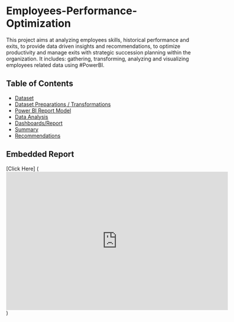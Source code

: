 # Employees-Performance-Optimization
This project aims at analyzing employees skills, historical performance and exits, to provide data driven insights and recommendations, to optimize productivity and manage exits with strategic succession planning within the organization. It includes: gathering, transforming, analyzing and visualizing employees related data using #PowerBI.

## Table of Contents
- [Dataset](./Dataset.md)
- [Dataset Preparations / Transformations](./Data_Preparations.md)
- [Power BI Report Model](./Data_Modelling.md)
- [Data Analysis](./Data_Analysis.md)
- [Dashboards/Report](./Dashboards.md)
- [Summary](./Summary.md)
- [Recommendations](./Recommendations.md)

## Embedded Report

[Click Here] (<iframe title="Talent Management Report" width="600" height="373.5" src="https://app.powerbi.com/view?r=eyJrIjoiYmU0NjcwMDctMDZiYS00NjA2LTkxODEtMjEzYzc4NmNjMTU5IiwidCI6ImUwOTk1NmY0LTBmMWItNDAzMi1iZWZiLTFiYTJhMmM3Mzg1MSJ9" frameborder="0" allowFullScreen="true"></iframe>)
